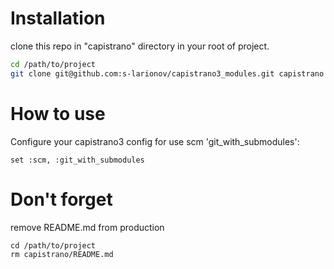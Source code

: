 # Installation
clone this repo in "capistrano" directory in your root of project.
```bash
cd /path/to/project
git clone git@github.com:s-larionov/capistrano3_modules.git capistrano
```
# How to use
Configure your capistrano3 config for use scm 'git_with_submodules':
```
set :scm, :git_with_submodules
```

# Don't forget
remove README.md from production
```
cd /path/to/project
rm capistrano/README.md
```